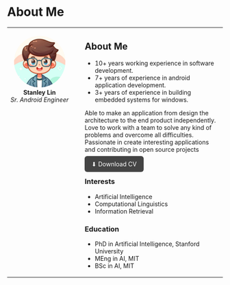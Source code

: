 # About Me

<table>
<tr>
<td style="width: 30%; vertical-align: top; text-align: center;">
  <br>
  <img src="avatar.png" style="width:120px; border-radius: 50%;">
  <br>
  <strong>Stanley Lin</strong>
  <br>
  <em>Sr. Android Engineer</em>
  <br>
</td>
<td style="padding-left: 30px;">
  <h2>About Me</h2>
  <ul>
    <li>10+ years working experience in software development.</li>
    <li>7+ years of experience in android application development.</li>
    <li>3+ years of experience in building embedded systems for windows.</li>    
  </ul>

Able to make an application from design the architecture to the end product independently.
Love to work with a team to solve any kind of problems and overcome all difficulties. Passionate in create interesting applications and contributing in open source projects
  <br><br>
  <a href="cv.pdf" style="padding: 10px 16px; background: #444; color: white; border-radius: 6px; text-decoration: none;">⬇ Download CV</a>
  
  <h3>Interests</h3>
  <ul>
    <li>Artificial Intelligence</li>
    <li>Computational Linguistics</li>
    <li>Information Retrieval</li>
  </ul>

  <h3>Education</h3>
  <ul>
    <li>PhD in Artificial Intelligence, Stanford University</li>
    <li>MEng in AI, MIT</li>
    <li>BSc in AI, MIT</li>
  </ul>
</td>
</tr>
</table>

